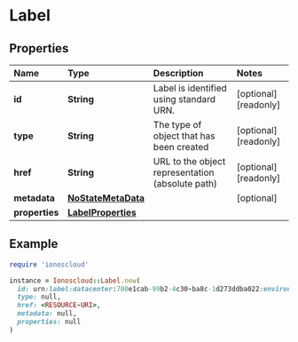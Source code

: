 # Label

## Properties

| Name | Type | Description | Notes |
| :--- | :--- | :--- | :--- |
| **id** | **String** | Label is identified using standard URN. | \[optional\]\[readonly\] |
| **type** | **String** | The type of object that has been created | \[optional\]\[readonly\] |
| **href** | **String** | URL to the object representation \(absolute path\) | \[optional\]\[readonly\] |
| **metadata** | [**NoStateMetaData**](nostatemetadata.md) |  | \[optional\] |
| **properties** | [**LabelProperties**](labelproperties.md) |  |  |

## Example

```ruby
require 'ionoscloud'

instance = Ionoscloud::Label.new(
  id: urn:label:datacenter:700e1cab-99b2-4c30-ba8c-1d273ddba022:environment,
  type: null,
  href: <RESOURCE-URI>,
  metadata: null,
  properties: null
)
```


